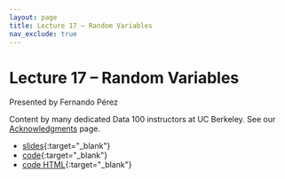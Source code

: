 ```yaml
---
layout: page
title: Lecture 17 – Random Variables
nav_exclude: true
---
```


# Lecture 17 – Random Variables

Presented by Fernando Pérez

Content by many dedicated Data 100 instructors at UC Berkeley. See our [Acknowledgments](../../acks) page.

- [slides](https://docs.google.com/presentation/d/1h8DBUtox3NwTlKwJBDORhqxPV12P4Wgre4QLNGLYjFY/edit?usp=sharing){:target="_blank"}
- [code](https://data100.datahub.berkeley.edu/hub/user-redirect/git-pull?repo=https%3A%2F%2Fgithub.com%2FDS-100%2Ffa23-student&urlpath=lab%2Ftree%2Ffa23-student%2Flecture%2Flec17%2Flec17.ipynb&branch=main){:target="_blank"}
- [code HTML](../../resources/assets/lectures/lec17/lec17.html){:target="_blank"}
<!-- - [recording](https://youtu.be/Trm5foJdLtE){:target="_blank"} -->
